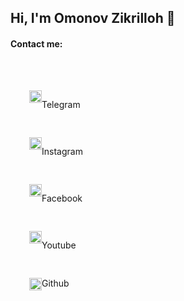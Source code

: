 <h2>Hi, I'm Omonov Zikrilloh 👏</h2>

<h4>Contact me:</h4>

<br />

<a href='https://t.me/Web_Developer_Inc/' style='margin: 30px; text-decoration: none; display: flex;' target='_blank'>
  <img src='https://upload.wikimedia.org/wikipedia/commons/thumb/8/82/Telegram_logo.svg/2048px-Telegram_logo.svg.png' width='20px' />
  <p>Telegram</p>
</a>
<a href='https://www.instagram.com/web_developer_inc/' style='margin: 30px; text-decoration: none; display: flex;' target='_blank'>
  <img src='' width='20px' />
  <p>Instagram</p>
</a>

<a href='https://m.facebook.com/profile.php' style='margin: 30px; text-decoration: none; display: flex;' target='_blank'>
  <img src='' width='20px' />
  <p>Facebook</p>
</a>

<a href='https://www.youtube.com/channel/UCNwWUGtugIyMtb455ku-dEw' style='margin: 30px; text-decoration: none; display: flex;' target='_blank'>
  <img src='' width='20px' />
  <p>Youtube</p>
</a>

<a href='https://github.com/WebDeveloperInc/' style='margin: 30px;  text-decoration: none; display: flex;'>
 <img src='' width='20px'
 <p>Github</p>
</a>  
